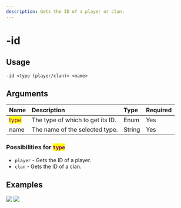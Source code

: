 ```yaml
---
description: Gets the ID of a player or clan.
---
```


# -id

## Usage
```
-id <type (player/clan)> <name>
```

## Arguments
Name | Description | Type | Required
:-- | :-- | :-- | :--
<mark style="color:purple">type</mark> | The type of which to get its ID. | Enum | Yes
name | The name of the selected type. | String | Yes

### Possibilities for <mark style="color:purple">`type`</mark>
- `player` - Gets the ID of a player.
- `clan` - Gets the ID of a clan.

## Examples
![](https://user-images.githubusercontent.com/111157596/258177993-69b27ae6-25ab-44fa-b95b-500e9f62abc0.png)
![](https://user-images.githubusercontent.com/111157596/258178024-2fede23f-9a4d-481e-a3c5-87fb35b03be8.png)
